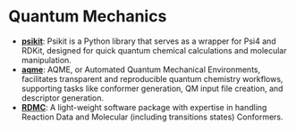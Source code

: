 # Quantum Mechanics

- **[psikit](https://github.com/Mishima-syk/psikit)**: Psikit is a Python library that serves as a wrapper for Psi4 and RDKit, designed for quick quantum chemical calculations and molecular manipulation.
- **[aqme](https://github.com/jvalegre/aqme)**: AQME, or Automated Quantum Mechanical Environments, facilitates transparent and reproducible quantum chemistry workflows, supporting tasks like conformer generation, QM input file creation, and descriptor generation.
- **[RDMC](https://github.com/xiaoruiDong/RDMC)**: A light-weight software package with expertise in handling Reaction Data and Molecular (including transitions states) Conformers.
